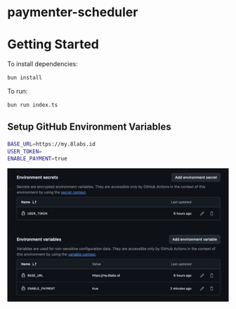 # paymenter-scheduler

# Getting Started
To install dependencies:

```bash
bun install
```

To run:

```bash
bun run index.ts
```

## Setup GitHub Environment Variables

```bash
BASE_URL=https://my.8labs.id
USER_TOKEN=
ENABLE_PAYMENT=true
```
![Setup Github Env](setup-env.png)
